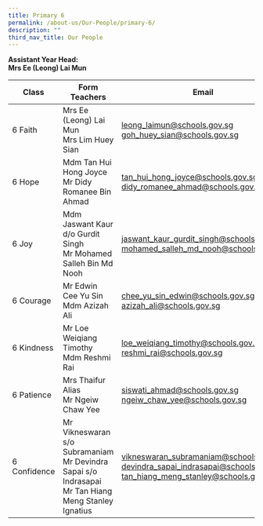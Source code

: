 ```yaml
---
title: Primary 6
permalink: /about-us/Our-People/primary-6/
description: ""
third_nav_title: Our People
---
```

**Assistant Year Head:** <br>
**Mrs Ee (Leong) Lai Mun**


| Class | Form Teachers | Email |
| -------- | -------- | -------- |
|  6 Faith  | Mrs Ee (Leong) Lai Mun<br>Mrs Lim Huey Sian  | [leong_laimun@schools.gov.sg](mailto:leong_laimun@schools.gov.sg)<br>[goh_huey_sian@schools.gov.sg](mailto:goh_huey_sian@schools.gov.sg)
|  6 Hope  | Mdm Tan Hui Hong Joyce<br>Mr Didy Romanee Bin Ahmad  | [tan_hui_hong_joyce@schools.gov.sg](mailto:tan_hui_hong_joyce@schools.gov.sg)<br>[didy_romanee_ahmad@schools.gov.sg](mailto:didy_romanee_ahmad@schools.gov.sg)
|  6 Joy  | Mdm Jaswant Kaur d/o Gurdit Singh<br>Mr Mohamed Salleh Bin Md Nooh  | [jaswant_kaur_gurdit_singh@schools.gov.sg](mailto:jaswant_kaur_gurdit_singh@schools.gov.sg)<br>[mohamed_salleh_md_nooh@schools.gov.sg](mailto:mohamed_salleh_md_nooh@schools.gov.sg)
|  6 Courage  | Mr Edwin Cee Yu Sin<br>Mdm Azizah Ali  | [chee_yu_sin_edwin@schools.gov.sg](mailto:chee_yu_sin_edwin@schools.gov.sg)<br>[azizah_ali@schools.gov.sg](mailto:azizah_ali@schools.gov.sg)
|  6 Kindness  | Mr Loe Weiqiang Timothy<br>Mdm Reshmi Rai  | [loe_weiqiang_timothy@schools.gov.sg](mailto:loe_weiqiang_timothy@schools.gov.sg)<br>[reshmi_rai@schools.gov.sg](mailto:reshmi_rai@schools.gov.sg)
|  6 Patience  | Mrs Thaifur Alias<br>Mr Ngeiw Chaw Yee  | [siswati_ahmad@schools.gov.sg](mailto:siswati_ahmad@schools.gov.sg)<br>[ngeiw_chaw_yee@schools.gov.sg](mailto:ngeiw_chaw_yee@schools.gov.sg)
|  6 Confidence  |Mr Vikneswaran s/o Subramaniam<br> Mr Devindra Sapai s/o Indrasapai<br>Mr Tan Hiang Meng Stanley Ignatius  | [vikneswaran_subramaniam@schools.gov.sg](mailto:vikneswaran_subramaniam@schools.gov.sg)<br>[devindra_sapai_indrasapai@schools.gov.sg](mailto:devindra_sapai_indrasapai@schools.gov.sg)<br>[tan_hiang_meng_stanley@schools.gov.sg](mailto:tan_hiang_meng_stanley@schools.gov.sg)